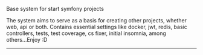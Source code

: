 Base system for start symfony projects

The system aims to serve as a basis for creating other projects, whether web, api or both. Contains essential settings like docker, jwt, redis, basic controllers, tests, test coverage, cs fixer, initial insomnia, among others...Enjoy :D

<hr/>



